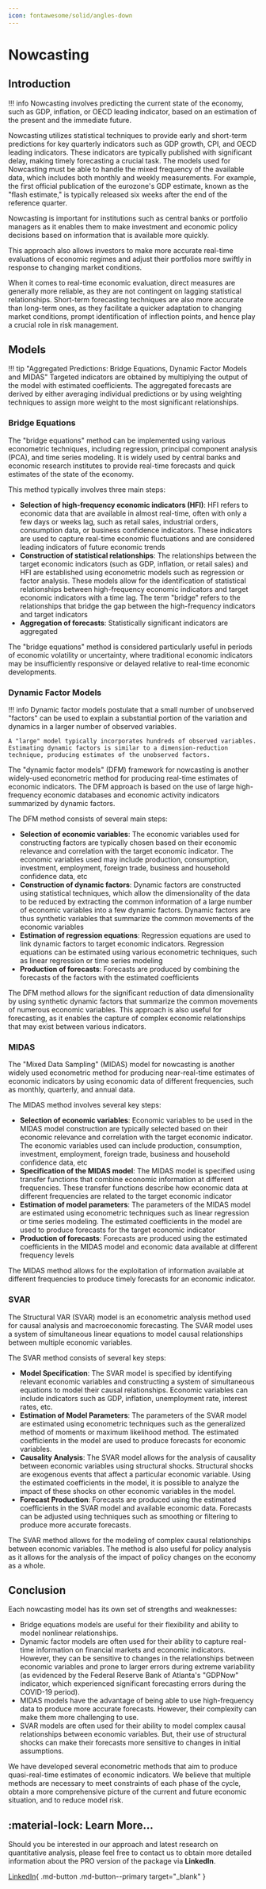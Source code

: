 ```yaml
---
icon: fontawesome/solid/angles-down
---
```


# Nowcasting

## Introduction

!!! info
    Nowcasting involves predicting the current state of the economy, such as GDP, inflation, or OECD leading indicator, based on an estimation of the present and the immediate future.

Nowcasting utilizes statistical techniques to provide early and short-term predictions for key quarterly indicators such as GDP growth, CPI, and OECD leading indicators. These indicators are typically published with significant delay, making timely forecasting a crucial task. The models used for Nowcasting must be able to handle the mixed frequency of the available data, which includes both monthly and weekly measurements. For example, the first official publication of the eurozone's GDP estimate, known as the "flash estimate," is typically released six weeks after the end of the reference quarter.

Nowcasting is important for institutions such as central banks or portfolio managers as it enables them to make investment and economic policy decisions based on information that is available more quickly.

This approach also allows investors to make more accurate real-time evaluations of economic regimes and adjust their portfolios more swiftly in response to changing market conditions.

When it comes to real-time economic evaluation, direct measures are generally more reliable, as they are not contingent on lagging statistical relationships. Short-term forecasting techniques are also more accurate than long-term ones, as they facilitate a quicker adaptation to changing market conditions, prompt identification of inflection points, and hence play a crucial role in risk management.

## Models

!!! tip "Aggregated Predictions: Bridge Equations, Dynamic Factor Models and MIDAS"
    Targeted indicators are obtained by multiplying the output of the model with estimated coefficients. The aggregated forecasts are derived by either averaging individual predictions or by using weighting techniques to assign more weight to the most significant relationships.

### Bridge Equations

The "bridge equations" method can be implemented using various econometric techniques, including regression, principal component analysis (PCA), and time series modeling. It is widely used by central banks and economic research institutes to provide real-time forecasts and quick estimates of the state of the economy.

This method typically involves three main steps:

* **Selection of high-frequency economic indicators (HFI)**: HFI refers to economic data that are available in almost real-time, often with only a few days or weeks lag, such as retail sales, industrial orders, consumption data, or business confidence indicators. These indicators are used to capture real-time economic fluctuations and are considered leading indicators of future economic trends
* **Construction of statistical relationships**: The relationships between the target economic indicators (such as GDP, inflation, or retail sales) and HFI are established using econometric models such as regression or factor analysis. These models allow for the identification of statistical relationships between high-frequency economic indicators and target economic indicators with a time lag. The term "bridge" refers to the relationships that bridge the gap between the high-frequency indicators and target indicators
* **Aggregation of forecasts**: Statistically significant indicators are aggregated

The "bridge equations" method is considered particularly useful in periods of economic volatility or uncertainty, where traditional economic indicators may be insufficiently responsive or delayed relative to real-time economic developments.

### Dynamic Factor Models

!!! info
    Dynamic factor models postulate that a small number of unobserved "factors" can be used to explain a substantial portion of the variation and dynamics in a larger number of observed variables. 

    A "large" model typically incorporates hundreds of observed variables. Estimating dynamic factors is similar to a dimension-reduction technique, producing estimates of the unobserved factors.

The "dynamic factor models" (DFM) framework for nowcasting is another widely-used econometric method for producing real-time estimates of economic indicators. The DFM approach is based on the use of large high-frequency economic databases and economic activity indicators summarized by dynamic factors.

The DFM method consists of several main steps:

* **Selection of economic variables**: The economic variables used for constructing factors are typically chosen based on their economic relevance and correlation with the target economic indicator. The economic variables used may include production, consumption, investment, employment, foreign trade, business and household confidence data, etc
* **Construction of dynamic factors**: Dynamic factors are constructed using statistical techniques, which allow the dimensionality of the data to be reduced by extracting the common information of a large number of economic variables into a few dynamic factors. Dynamic factors are thus synthetic variables that summarize the common movements of the economic variables
* **Estimation of regression equations**: Regression equations are used to link dynamic factors to target economic indicators. Regression equations can be estimated using various econometric techniques, such as linear regression or time series modeling
* **Production of forecasts**: Forecasts are produced by combining the forecasts of the factors with the estimated coefficients

The DFM method allows for the significant reduction of data dimensionality by using synthetic dynamic factors that summarize the common movements of numerous economic variables. This approach is also useful for forecasting, as it enables the capture of complex economic relationships that may exist between various indicators.

### MIDAS

The "Mixed Data Sampling" (MIDAS) model for nowcasting is another widely used econometric method for producing near-real-time estimates of economic indicators by using economic data of different frequencies, such as monthly, quarterly, and annual data.

The MIDAS method involves several key steps:

* **Selection of economic variables**: Economic variables to be used in the MIDAS model construction are typically selected based on their economic relevance and correlation with the target economic indicator. The economic variables used can include production, consumption, investment, employment, foreign trade, business and household confidence data, etc
* **Specification of the MIDAS model**: The MIDAS model is specified using transfer functions that combine economic information at different frequencies. These transfer functions describe how economic data at different frequencies are related to the target economic indicator
* **Estimation of model parameters**: The parameters of the MIDAS model are estimated using econometric techniques such as linear regression or time series modeling. The estimated coefficients in the model are used to produce forecasts for the target economic indicator
* **Production of forecasts**: Forecasts are produced using the estimated coefficients in the MIDAS model and economic data available at different frequency levels
  
The MIDAS method allows for the exploitation of information available at different frequencies to produce timely forecasts for an economic indicator.

### SVAR

The Structural VAR (SVAR) model is an econometric analysis method used for causal analysis and macroeconomic forecasting. The SVAR model uses a system of simultaneous linear equations to model causal relationships between multiple economic variables.

The SVAR method consists of several key steps:

* **Model Specification**: The SVAR model is specified by identifying relevant economic variables and constructing a system of simultaneous equations to model their causal relationships. Economic variables can include indicators such as GDP, inflation, unemployment rate, interest rates, etc.
* **Estimation of Model Parameters**: The parameters of the SVAR model are estimated using econometric techniques such as the generalized method of moments or maximum likelihood method. The estimated coefficients in the model are used to produce forecasts for economic variables.
* **Causality Analysis**: The SVAR model allows for the analysis of causality between economic variables using structural shocks. Structural shocks are exogenous events that affect a particular economic variable. Using the estimated coefficients in the model, it is possible to analyze the impact of these shocks on other economic variables in the model.
* **Forecast Production**: Forecasts are produced using the estimated coefficients in the SVAR model and available economic data. Forecasts can be adjusted using techniques such as smoothing or filtering to produce more accurate forecasts.
  
The SVAR method allows for the modeling of complex causal relationships between economic variables. The method is also useful for policy analysis as it allows for the analysis of the impact of policy changes on the economy as a whole.

## Conclusion

Each nowcasting model has its own set of strengths and weaknesses:

* Bridge equations models are useful for their flexibility and ability to model nonlinear relationships.
* Dynamic factor models are often used for their ability to capture real-time information on financial markets and economic indicators. However, they can be sensitive to changes in the relationships between economic variables and prone to larger errors during extreme variability (as evidenced by the Federal Reserve Bank of Atlanta's "GDPNow" indicator, which experienced significant forecasting errors during the COVID-19 period).
* MIDAS models have the advantage of being able to use high-frequency data to produce more accurate forecasts. However, their complexity can make them more challenging to use.
* SVAR models are often used for their ability to model complex causal relationships between economic variables. But, their use of structural shocks can make their forecasts more sensitive to changes in initial assumptions.

We have developed several econometric methods that aim to produce quasi-real-time estimates of economic indicators. We believe that multiple methods are necessary to meet constraints of each phase of the cycle, obtain a more comprehensive picture of the current and future economic situation, and to reduce model risk.

## :material-lock: Learn More...

Should you be interested in our approach and latest research on quantitative analysis, please feel free to contact us to obtain more detailed information about the PRO version of the package via **LinkedIn**.

[LinkedIn](https://www.linkedin.com/in/j-mr/ ){ .md-button .md-button--primary target="_blank" }

